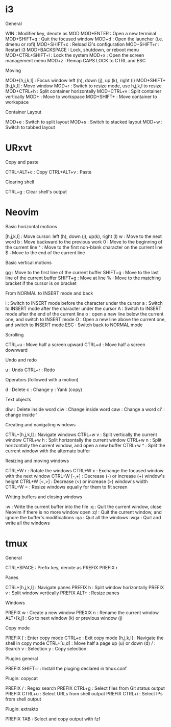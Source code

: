 # i3 
General

WIN : Modifier key, denote as MOD
MOD+ENTER : Open a new terminal
MOD+SHIFT+q : Quit the focused window
MOD+d : Open the launcher (i.e. dmenu or rofi)
MOD+SHIFT+c : Reload i3's configuration
MOD+SHIFT+r : Restart i3
MOD+BACKSPACE : Lock, shutdown, or reboot menu
MOD+CTRL+SHIFT+l : Lock the system
MOD+x : Open the screen management menu
MOD+z : Remap CAPS LOCK to CTRL and ESC

Moving

MOD+[h,j,k,l] : Focus window left (h), down (j), up (k), right (l)
MOD+SHIFT+[h,j,k,l] : Move window
MOD+r : Switch to resize mode, use h,j,k,l to resize
MOD+CTRL+h : Split container horizontally
MOD+CTRL+v : Split container vertically
MOD+<number> : Move to workspace <number>
MOD+SHIFT+<number> : Move container to workspace <number>

Container Layout

MOD+e : Switch to split layout
MOD+s : Switch to stacked layout
MOD+w : Switch to tabbed layout


# URxvt 
Copy and paste

CTRL+ALT+c : Copy
CTRL+ALT+v : Paste

Clearing shell

CTRL+g : Clear shell's output


# Neovim
Basic horizontal motions

[h,j,k,l] : Move cursor: left (h), down (j), up(k), right (l)
w : Move to the next word
b : Move backward to the previous work
0 : Move to the beginning of the current line
^ : Move to the first non-blank character on the current line
$ : Move to the end of the current line

Basic vertical motions

gg : Move to the first line of the current buffer
SHIFT+g : Move to the last line of the current buffer
<number> SHIFT+g : Move at line <number>
% : Move to the matching bracket if the cursor is on bracket

From NORMAL to INSERT mode and back

i : Switch to INSERT mode before the character under the cursor
a : Switch to INSERT mode after the character under the cursor
A : Switch to INSERT mode after the end of the current line
o : open a new line below the current one, and switch to INSERT mode
O : Open a new line above the current one, and switch to INSERT mode
ESC : Switch back to NORMAL mode

Scrolling

CTRL+u : Move half a screen upward
CTRL+d : Move half a screen downward

Undo and redo

u : Undo
CTRL+r : Redo

Operators (followed with a motion)

d : Delete
c : Change
y : Yank (copy)

Text objects

diw : Delete inside word
ciw : Change inside word
caw : Change a word
ci' : change inside '

Creating and navigating windows

CTRL+[h,j,k,l] : Navigate windows
CTRL+w v : Split vertically the current window
CTRL+w h : Split horizontally the current window
CTRL+w n : Split horizontally the current window, and open a new buffer
CTRL+w ^ : Split the current window with the alternate buffer

Resizing and moving windows

CTRL+W r : Rotate the windows
CTRL+W x : Exchange the focused window with the next window
CTRL+W [-,+] : Decrease (-) or increase (+) window's height
CTRL+W [<,>] : Decrease (<) or increase (>) window's width
CTRL+W = : Resize windows equally for them to fit screen

Writing buffers and closing windows

:w : Write the current buffer into the file
:q : Quit the current window, close Neovim if there is no more window open
:q! : Quit the current window, and ignore the buffer's modifications
:qa : Quit all the windows
:wqa : Quit and write all the windows


# tmux
General

CTRL+SPACE : Prefix key, denote as PREFIX
PREFIX r

Panes

CTRL+[h,j,k,l] : Navigate panes
PREFIX h : Split window horizontally
PREFIX v : Split window vertically
PREFIX ALT+<arrow key> : Resize panes

Windows

PREFIX w : Create a new window
PREXIX n : Rename the current window
ALT+[k,j] : Go to next window (k) or previous window (j)

Copy mode

PREFIX [ : Enter copy mode
CTRL+c : Exit copy mode
[h,j,k,l] : Navigate the shell in copy mode
CTRL+[u,d] : Move half a page up (u) or down (d)
/ : Search
v : Selection
y : Copy selection

Plugins general

PREFIX SHIFT+i : Install the pluging declared in tmux.conf

Plugin: copycat

PREFIX / : Regex search
PREFIX CTRL+g : Select files from Git status output 
PREFIX CTRL+u : Select URLs from shell output
PREFIX CTRL+i : Select IPs from shell output

Plugin: extrakto

PREFIX TAB : Select and copy output with fzf
